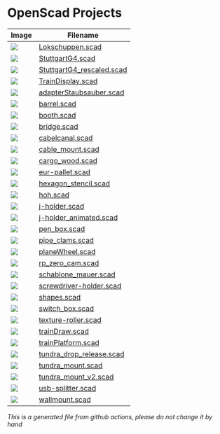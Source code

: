 # OpenScad Projects
| Image | Filename |
| --- | --- |
| ![](./output/Lokschuppen.scad.png) | [Lokschuppen.scad](./Lokschuppen.scad) |
| ![](./output/StuttgartG4.scad.png) | [StuttgartG4.scad](./StuttgartG4.scad) |
| ![](./output/StuttgartG4_rescaled.scad.png) | [StuttgartG4_rescaled.scad](./StuttgartG4_rescaled.scad) |
| ![](./output/TrainDisplay.scad.png) | [TrainDisplay.scad](./TrainDisplay.scad) |
| ![](./output/adapterStaubsauber.scad.png) | [adapterStaubsauber.scad](./adapterStaubsauber.scad) |
| ![](./output/barrel.scad.png) | [barrel.scad](./barrel.scad) |
| ![](./output/booth.scad.png) | [booth.scad](./booth.scad) |
| ![](./output/bridge.scad.png) | [bridge.scad](./bridge.scad) |
| ![](./output/cabelcanal.scad.png) | [cabelcanal.scad](./cabelcanal.scad) |
| ![](./output/cable_mount.scad.png) | [cable_mount.scad](./cable_mount.scad) |
| ![](./output/cargo_wood.scad.png) | [cargo_wood.scad](./cargo_wood.scad) |
| ![](./output/eur-pallet.scad.png) | [eur-pallet.scad](./eur-pallet.scad) |
| ![](./output/hexagon_stencil.scad.png) | [hexagon_stencil.scad](./hexagon_stencil.scad) |
| ![](./output/hoh.scad.png) | [hoh.scad](./hoh.scad) |
| ![](./output/j-holder.scad.png) | [j-holder.scad](./j-holder.scad) |
| ![](./output/j-holder_animated.scad.png) | [j-holder_animated.scad](./j-holder_animated.scad) |
| ![](./output/pen_box.scad.png) | [pen_box.scad](./pen_box.scad) |
| ![](./output/pipe_clams.scad.png) | [pipe_clams.scad](./pipe_clams.scad) |
| ![](./output/planeWheel.scad.png) | [planeWheel.scad](./planeWheel.scad) |
| ![](./output/rp_zero_cam.scad.png) | [rp_zero_cam.scad](./rp_zero_cam.scad) |
| ![](./output/schablone_mauer.scad.png) | [schablone_mauer.scad](./schablone_mauer.scad) |
| ![](./output/screwdriver-holder.scad.png) | [screwdriver-holder.scad](./screwdriver-holder.scad) |
| ![](./output/shapes.scad.png) | [shapes.scad](./shapes.scad) |
| ![](./output/switch_box.scad.png) | [switch_box.scad](./switch_box.scad) |
| ![](./output/texture-roller.scad.png) | [texture-roller.scad](./texture-roller.scad) |
| ![](./output/trainDraw.scad.png) | [trainDraw.scad](./trainDraw.scad) |
| ![](./output/trainPlatform.scad.png) | [trainPlatform.scad](./trainPlatform.scad) |
| ![](./output/tundra_drop_release.scad.png) | [tundra_drop_release.scad](./tundra_drop_release.scad) |
| ![](./output/tundra_mount.scad.png) | [tundra_mount.scad](./tundra_mount.scad) |
| ![](./output/tundra_mount_v2.scad.png) | [tundra_mount_v2.scad](./tundra_mount_v2.scad) |
| ![](./output/usb-splitter.scad.png) | [usb-splitter.scad](./usb-splitter.scad) |
| ![](./output/wallmount.scad.png) | [wallmount.scad](./wallmount.scad) |
*This is a generated file from github actions, please do not change it by hand*
